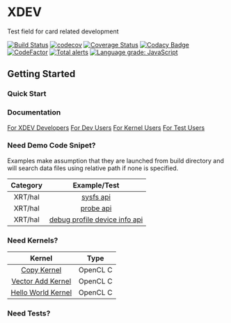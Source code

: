 # XDEV
Test field for card related development

[![Build Status](https://travis-ci.com/tianhaoz95-xilinx/XDEV.svg?branch=master)](https://travis-ci.com/tianhaoz95-xilinx/XDEV)
[![codecov](https://codecov.io/gh/tianhaoz95-xilinx/XDEV/branch/master/graph/badge.svg)](https://codecov.io/gh/tianhaoz95-xilinx/XDEV)
[![Coverage Status](https://coveralls.io/repos/github/tianhaoz95-xilinx/XDEV/badge.svg?branch=master)](https://coveralls.io/github/tianhaoz95-xilinx/XDEV?branch=master)
[![Codacy Badge](https://api.codacy.com/project/badge/Grade/c7903a4371574a128d1a9ce2469fa04e)](https://www.codacy.com/app/tianhao.zhou/XDEV?utm_source=github.com&amp;utm_medium=referral&amp;utm_content=tianhaoz95-xilinx/XDEV&amp;utm_campaign=Badge_Grade)
[![CodeFactor](https://www.codefactor.io/repository/github/tianhaoz95-xilinx/XDEV/badge?style=flat-square)](https://www.codefactor.io/repository/github/tianhaoz95-xilinx/XDEV/badge?style=flat-square)
[![Total alerts](https://img.shields.io/lgtm/alerts/g/tianhaoz95-xilinx/XDEV.svg?logo=lgtm&logoWidth=18)](https://lgtm.com/projects/g/tianhaoz95-xilinx/XDEV/alerts/)
[![Language grade: JavaScript](https://img.shields.io/lgtm/grade/javascript/g/tianhaoz95-xilinx/XDEV.svg?logo=lgtm&logoWidth=18)](https://lgtm.com/projects/g/tianhaoz95-xilinx/XDEV/context:javascript)

## Getting Started

### Quick Start

### Documentation

[For XDEV Developers](https://tianhaoz95-xilinx.github.io/XDEV/html/index.html) 
[For Dev Users](https://tianhaoz95-xilinx.github.io/XDEV/demo/site/index.html)
[For Kernel Users](https://tianhaoz95-xilinx.github.io/XDEV/kernel/site/index.html)
[For Test Users](https://tianhaoz95-xilinx.github.io/XDEV/test/site/index.html)

### Need Demo Code Snipet?

Examples make assumption that they are launched from build directory and will search data files using relative path if none is specified.

| Category         | Example/Test                                                                           |
|:----------------:|:--------------------------------------------------------------------------------------:|
| XRT/hal          | [sysfs api](./xdev/dev/xrt/examples/hal/sysfs)                                         |
| XRT/hal          | [probe api](./xdev/dev/xrt/examples/hal/probe)                                         |
| XRT/hal          | [debug profile device info api](./xdev/dev/xrt/examples/hal/debug_profile_device_info) |

### Need Kernels?

| Kernel                                         | Type     |
|:----------------------------------------------:|:--------:|
| [Copy Kernel](./darkside/kernel/copy/)         | OpenCL C |
| [Vector Add Kernel](./darkside/kernel/vadd/)   | OpenCL C |
| [Hello World Kernel](./darkside/kernel/hello/) | OpenCL C |

### Need Tests?
